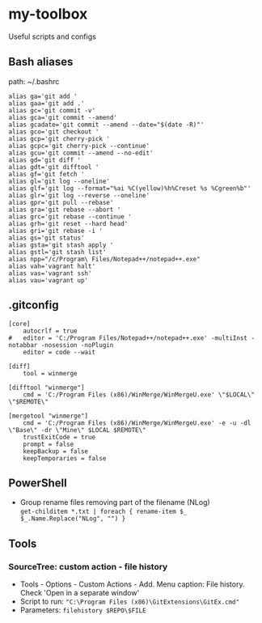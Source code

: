 # my-toolbox
Useful scripts and configs

## Bash aliases
path: ~/.bashrc
```
alias ga='git add '
alias gaa='git add .'
alias gc='git commit -v'
alias gca='git commit --amend'
alias gcadate='git commit --amend --date="$(date -R)"'
alias gco='git checkout '
alias gcp='git cherry-pick '
alias gcpc='git cherry-pick --continue'
alias gcu='git commit --amend --no-edit'
alias gd='git diff '
alias gdt='git difftool '
alias gf='git fetch '
alias gl='git log --oneline'
alias glf='git log --format="%ai %C(yellow)%h%Creset %s %Cgreen%b"'
alias glr='git log --reverse --oneline'
alias gpr='git pull --rebase'
alias gra='git rebase --abort '
alias grc='git rebase --continue '
alias grh='git reset --hard head'
alias gri='git rebase -i '
alias gs='git status'
alias gsta='git stash apply '
alias gstl='git stash list'
alias npp="/c/Program\ Files/Notepad++/notepad++.exe"
alias vah='vagrant halt'
alias vas='vagrant ssh'
alias vau='vagrant up'
```

## .gitconfig
```
[core]
	autocrlf = true
#	editor = 'C:/Program Files/Notepad++/notepad++.exe' -multiInst -notabbar -nosession -noPlugin
	editor = code --wait

[diff]
    tool = winmerge
	
[difftool "winmerge"]
	cmd = 'C:/Program Files (x86)/WinMerge/WinMergeU.exe' \"$LOCAL\" \"$REMOTE\"
		   
[mergetool "winmerge"]
	cmd = 'C:/Program Files (x86)/WinMerge/WinMergeU.exe' -e -u -dl \"Base\" -dr \"Mine\" $LOCAL $REMOTE\"
	trustExitCode = true
	prompt = false
	keepBackup = false
	keepTemporaries = false
```

## PowerShell
* Group rename files removing part of the filename (NLog)  
`get-childitem *.txt | foreach { rename-item $_ $_.Name.Replace("NLog", "") }`


## Tools
### SourceTree: custom action - file history
* Tools - Options - Custom Actions - Add. Menu caption: File history. Check 'Open in a separate window'  
* Script to run: `"C:\Program Files (x86)\GitExtensions\GitEx.cmd"`
* Parameters:   `filehistory $REPO\$FILE`


